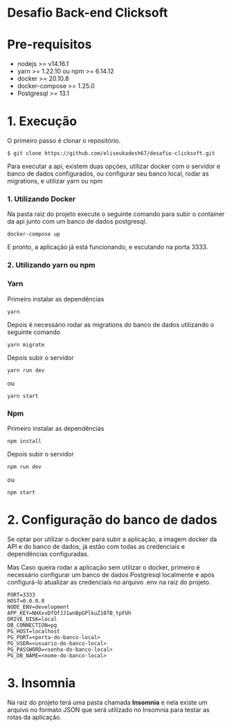 # Desafio Back-end Clicksoft
 
# Pre-requisitos
 
- nodejs >= v14.16.1
- yarn >= 1.22.10 ou npm >= 6.14.12
- docker >= 20.10.8
- docker-compose >= 1.25.0
- Postgresql >= 13.1
 
# 1. Execução
 
O primeiro passo é clonar o repositório.
 
    $ git clone https://github.com/eliseukadesh67/desafio-clicksoft.git
 
 
Para executar a api, existem duas opções, utilizar docker com o servidor e banco de dados configurados, ou configurar seu banco local, rodar as migrations, e utilizar yarn ou npm
 
### 1. Utilizando Docker
 
Na pasta raiz do projeto execute o seguinte comando para subir o container da api junto com um banco de dados postgresql.
 
    docker-compose up
 
E pronto, a aplicação já está funcionando, e escutando na porta 3333.
 
### 2. Utilizando yarn ou npm
 
### Yarn
 
Primeiro instalar as dependências
 
    yarn
 
Depois é necessário rodar as migrations do banco de dados utilizando o seguinte comando
 
    yarn migrate
 
Depois subir o servidor
 
    yarn run dev
 
ou
 
    yarn start
 
### Npm
 
 
Primeiro instalar as dependências
 
    npm install
 
Depois subir o servidor
 
    npm run dev
ou
 
    npm start
 
# 2. Configuração do banco de dados
 
Se optar por utilizar o docker para subir a aplicação, a imagem docker da API e do banco de dados, já estão com todas as credenciais e dependências configuradas.
 
Mas Caso queira rodar a aplicação sem utilizar o docker, primeiro é necessário configurar um banco de dados Postgresql localmente e após configurá-lo atualizar as credenciais no arquivo .env na raiz do projeto.
 
    PORT=3333
    HOST=0.0.0.0
    NODE_ENV=development
    APP_KEY=NHXxvDfOfJJ1wnBpGPlkuZ107B_tpFUh
    DRIVE_DISK=local
    DB_CONNECTION=pg
    PG_HOST=localhost
    PG_PORT=<porta-do-banco-local>
    PG_USER=<usuario-do-banco-local>
    PG_PASSWORD=<senha-do-banco-local>
    PG_DB_NAME=<nome-do-banco-local>

# 3. Insomnia

Na raiz do projeto terá uma pasta chamada **Insomnia** e nela existe um arquivo no formato JSON que será utilizado no Insomnia para testar as rotas da aplicação.

